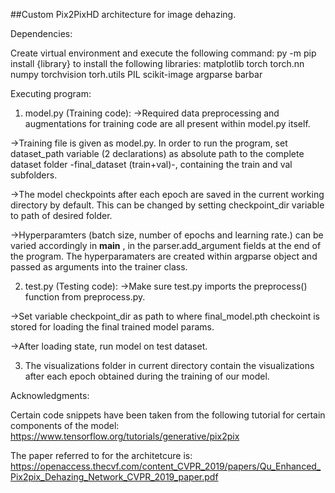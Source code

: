 ##Custom Pix2PixHD architecture for image dehazing.



Dependencies:

Create virtual environment and execute the following command:
py -m pip install {library} to install the following libraries:
matplotlib
torch
torch.nn
numpy
torchvision
torh.utils
PIL
scikit-image
argparse
barbar


Executing program:

1) model.py (Training code):
->Required data preprocessing and augmentations for training code are all present within model.py itself.

->Training file is given as model.py. In order to run the program, set dataset_path variable (2 declarations) as absolute path to the complete dataset folder -final_dataset (train+val)-, containing the train and val subfolders.

->The model checkpoints after each epoch are saved in the current working directory by default. This can be changed by setting checkpoint_dir variable to path of desired folder. 

->Hyperparamters (batch size, number of epochs and learning rate.) can be varied accordingly in __main__ , in the parser.add_argument fields at the end of the program. The hyperparamaters are created within argparse object and passed as arguments into the trainer class.

2) test.py (Testing code):
->Make sure test.py imports the preprocess() function from preprocess.py.

->Set variable checkpoint_dir as path to where final_model.pth checkoint is stored for loading the final trained model params.

->After loading state, run model on test dataset.

3) The visualizations folder in current directory contain the visualizations after each epoch obtained during the training of our model.

Acknowledgments:

Certain code snippets have been taken from the following tutorial for certain components of the model:
https://www.tensorflow.org/tutorials/generative/pix2pix

The paper referred to for the architetcure is:
https://openaccess.thecvf.com/content_CVPR_2019/papers/Qu_Enhanced_Pix2pix_Dehazing_Network_CVPR_2019_paper.pdf
